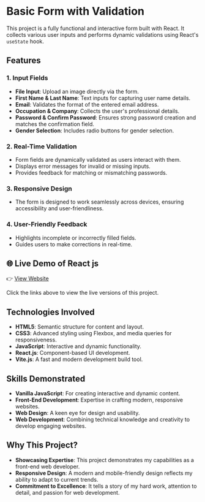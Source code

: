 # Basic Form with Validation  

This project is a fully functional and interactive form built with React. It collects various user inputs and performs dynamic validations using React's `useState` hook.

## Features  

### 1. Input Fields  
- **File Input**: Upload an image directly via the form.  
- **First Name & Last Name**: Text inputs for capturing user name details.  
- **Email**: Validates the format of the entered email address.  
- **Occupation & Company**: Collects the user's professional details.  
- **Password & Confirm Password**: Ensures strong password creation and matches the confirmation field.  
- **Gender Selection**: Includes radio buttons for gender selection.  

### 2. Real-Time Validation  
- Form fields are dynamically validated as users interact with them.  
- Displays error messages for invalid or missing inputs.  
- Provides feedback for matching or mismatching passwords.  

### 3. Responsive Design  
- The form is designed to work seamlessly across devices, ensuring accessibility and user-friendliness.  

### 4. User-Friendly Feedback  
- Highlights incomplete or incorrectly filled fields.  
- Guides users to make corrections in real-time.  

## 🌐 Live Demo of React js
👉 [View Website](https://gjyothiprakash-basic-form-reactjs.netlify.app)

Click the links above to view the live versions of this project.


## Technologies Involved
- **HTML5**: Semantic structure for content and layout.
- **CSS3**: Advanced styling using  Flexbox, and media queries for responsiveness.
- **JavaScript**: Interactive and dynamic functionality.
- **React.js**: Component-based UI development.
- **Vite.js**: A fast and modern development build tool.




## Skills Demonstrated
- **Vanilla JavaScript**: For creating interactive and dynamic content.
- **Front-End Development**: Expertise in crafting modern, responsive websites.
- **Web Design**: A keen eye for design and usability.
- **Web Development**: Combining technical knowledge and creativity to develop engaging websites.

## Why This Project?
- **Showcasing Expertise**: This project demonstrates my capabilities as a front-end web developer.
- **Responsive Design**: A modern and mobile-friendly design reflects my ability to adapt to current trends.
- **Commitment to Excellence**: It tells a story of my hard work, attention to detail, and passion for web development.

